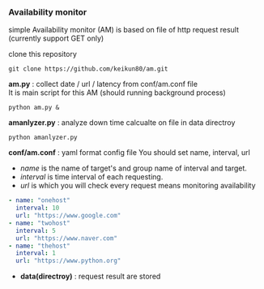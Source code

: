### Availability monitor 

simple Availability monitor (AM) is based on file of http request result (currently support GET only)

clone this repository
```
git clone https://github.com/keikun80/am.git
```

**am.py** : collect date / url / latency from conf/am.conf file  
It is main script for this AM (should running background process)
```
python am.py &
```
**amanlyzer.py** : analyze down time calcualte on file in data directroy
```
python amanlyzer.py
```

**conf/am.conf** : yaml format config file
You should set name, interval, url   
- *name* is the name of target's and group name of interval and target.
- *interval* is time interval of each requesting.
- *url* is which you will check every request means monitoring availability

```yaml example 
- name: "onehost"
  interval: 10
  url: "https://www.google.com"
- name: "twohost"
  interval: 5
  url: "https://www.naver.com"
- name: "thehost"
  interval: 1
  url: "https://www.python.org"
```
- **data(directroy)** : request result are stored 